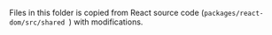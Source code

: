 Files in this folder is copied from React source code (`packages/react-dom/src/shared `) with modifications.
